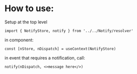 # How to use:

Setup <NotifyProvider></NotifyProvider> at the top level

    import { NotifyStore, notify } from '../../Notify/resolver'

in component:

    const [nStore, nDispatch] = useContext(NotifyStore)

in event that requires a notification, call:

    notify(nDispatch, <>message here</>)
